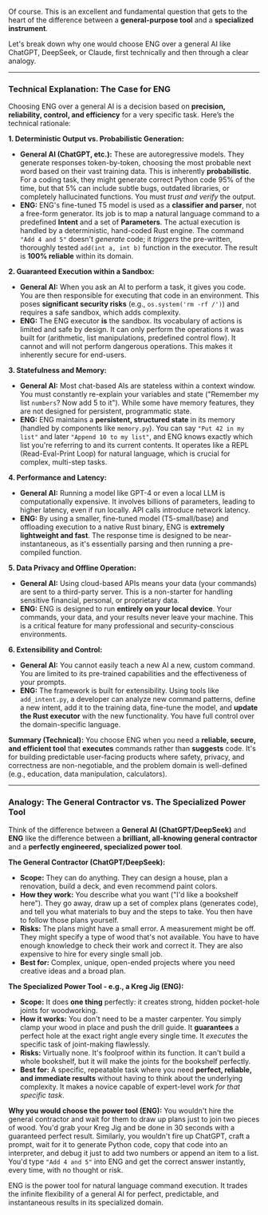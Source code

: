 Of course. This is an excellent and fundamental question that gets to the heart of the difference between a **general-purpose tool** and a **specialized instrument**.

Let's break down why one would choose ENG over a general AI like ChatGPT, DeepSeek, or Claude, first technically and then through a clear analogy.

---

### Technical Explanation: The Case for ENG

Choosing ENG over a general AI is a decision based on **precision, reliability, control, and efficiency** for a very specific task. Here’s the technical rationale:

**1. Deterministic Output vs. Probabilistic Generation:**
*   **General AI (ChatGPT, etc.):** These are autoregressive models. They generate responses token-by-token, choosing the most probable next word based on their vast training data. This is inherently **probabilistic**. For a coding task, they might generate correct Python code 95% of the time, but that 5% can include subtle bugs, outdated libraries, or completely hallucinated functions. You must *trust and verify* the output.
*   **ENG:** ENG's fine-tuned T5 model is used as a **classifier and parser**, not a free-form generator. Its job is to map a natural language command to a predefined **Intent** and a set of **Parameters**. The actual execution is handled by a deterministic, hand-coded Rust engine. The command `"Add 4 and 5"` doesn't *generate* code; it *triggers* the pre-written, thoroughly tested `add(int a, int b)` function in the executor. The result is **100% reliable** within its domain.

**2. Guaranteed Execution within a Sandbox:**
*   **General AI:** When you ask an AI to perform a task, it gives you code. You are then responsible for executing that code in an environment. This poses **significant security risks** (e.g., `os.system('rm -rf /')`) and requires a safe sandbox, which adds complexity.
*   **ENG:** The ENG executor **is** the sandbox. Its vocabulary of actions is limited and safe by design. It can only perform the operations it was built for (arithmetic, list manipulations, predefined control flow). It cannot and will not perform dangerous operations. This makes it inherently secure for end-users.

**3. Statefulness and Memory:**
*   **General AI:** Most chat-based AIs are stateless within a context window. You must constantly re-explain your variables and state ("Remember my list `numbers`? Now add 5 to it"). While some have memory features, they are not designed for persistent, programmatic state.
*   **ENG:** ENG maintains a **persistent, structured state** in its memory (handled by components like `memory.py`). You can say `"Put 42 in my list"` and later `"Append 10 to my list"`, and ENG knows exactly which list you're referring to and its current contents. It operates like a REPL (Read-Eval-Print Loop) for natural language, which is crucial for complex, multi-step tasks.

**4. Performance and Latency:**
*   **General AI:** Running a model like GPT-4 or even a local LLM is computationally expensive. It involves billions of parameters, leading to higher latency, even if run locally. API calls introduce network latency.
*   **ENG:** By using a smaller, fine-tuned model (T5-small/base) and offloading execution to a native Rust binary, ENG is **extremely lightweight and fast**. The response time is designed to be near-instantaneous, as it's essentially parsing and then running a pre-compiled function.

**5. Data Privacy and Offline Operation:**
*   **General AI:** Using cloud-based APIs means your data (your commands) are sent to a third-party server. This is a non-starter for handling sensitive financial, personal, or proprietary data.
*   **ENG:** ENG is designed to run **entirely on your local device**. Your commands, your data, and your results never leave your machine. This is a critical feature for many professional and security-conscious environments.

**6. Extensibility and Control:**
*   **General AI:** You cannot easily teach a new AI a new, custom command. You are limited to its pre-trained capabilities and the effectiveness of your prompts.
*   **ENG:** The framework is built for extensibility. Using tools like `add_intent.py`, a developer can analyze new command patterns, define a new intent, add it to the training data, fine-tune the model, and **update the Rust executor** with the new functionality. You have full control over the domain-specific language.

**Summary (Technical):** You choose ENG when you need a **reliable, secure, and efficient tool** that **executes** commands rather than **suggests** code. It's for building predictable user-facing products where safety, privacy, and correctness are non-negotiable, and the problem domain is well-defined (e.g., education, data manipulation, calculators).

---

### Analogy: The General Contractor vs. The Specialized Power Tool

Think of the difference between a **General AI (ChatGPT/DeepSeek)** and **ENG** like the difference between a **brilliant, all-knowing general contractor** and a **perfectly engineered, specialized power tool**.

**The General Contractor (ChatGPT/DeepSeek):**
*   **Scope:** They can do anything. They can design a house, plan a renovation, build a deck, and even recommend paint colors.
*   **How they work:** You describe what you want ("I'd like a bookshelf here"). They go away, draw up a set of complex plans (generates code), and tell you what materials to buy and the steps to take. You then have to follow those plans yourself.
*   **Risks:** The plans might have a small error. A measurement might be off. They might specify a type of wood that's not available. You have to have enough knowledge to check their work and correct it. They are also expensive to hire for every single small job.
*   **Best for:** Complex, unique, open-ended projects where you need creative ideas and a broad plan.

**The Specialized Power Tool - e.g., a Kreg Jig (ENG):**
*   **Scope:** It does **one thing** perfectly: it creates strong, hidden pocket-hole joints for woodworking.
*   **How it works:** You don't need to be a master carpenter. You simply clamp your wood in place and push the drill guide. It **guarantees** a perfect hole at the exact right angle every single time. It *executes* the specific task of joint-making flawlessly.
*   **Risks:** Virtually none. It's foolproof within its function. It can't build a whole bookshelf, but it will make the joints for the bookshelf perfectly.
*   **Best for:** A specific, repeatable task where you need **perfect, reliable, and immediate results** without having to think about the underlying complexity. It makes a novice capable of expert-level work *for that specific task*.

**Why you would choose the power tool (ENG):**
You wouldn't hire the general contractor and wait for them to draw up plans just to join two pieces of wood. You'd grab your Kreg Jig and be done in 30 seconds with a guaranteed perfect result. Similarly, you wouldn't fire up ChatGPT, craft a prompt, wait for it to generate Python code, copy that code into an interpreter, and debug it just to add two numbers or append an item to a list. You'd type `"Add 4 and 5"` into ENG and get the correct answer instantly, every time, with no thought or risk.

ENG is the power tool for natural language command execution. It trades the infinite flexibility of a general AI for perfect, predictable, and instantaneous results in its specialized domain.
